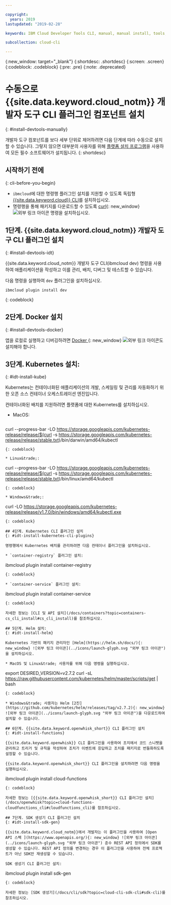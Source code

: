 ```yaml
---

copyright:
  years: 2019
lastupdated: "2019-02-28"

keywords: IBM Cloud Developer Tools CLI, manual, manual install, tools, components, developer tools, ibmcloud cli, ibmcloud, ibmcloud dev, cli, plugin, plug-in, command line, command-line, developer tools, kubernetes, kubectl

subcollection: cloud-cli

---
```


{:new_window: target="_blank"}
{:shortdesc: .shortdesc}
{:screen: .screen}
{:codeblock: .codeblock}
{:pre: .pre}
{:note: .deprecated}

# 수동으로 {{site.data.keyword.cloud_notm}} 개발자 도구 CLI 플러그인 컴포넌트 설치
{: #install-devtools-manually}

개발자 도구 컴포넌트를 보다 세부 단위로 제어하려면 다음 단계에 따라 수동으로 설치할 수 있습니다. 그렇지 않으면 대부분의 사용자를 위해 [플랫폼 설치 프로그램](/docs/cli?topic=cloud-cli-ibmcloud-cli#step1-install-idt)을 사용하여 모든 필수 소프트웨어가 설치됩니다.
{: shortdesc}

## 시작하기 전에
{: cli-before-you-begin}

* `ibmcloud`에 대한 명령행 플러그인 설치를 지원할 수 있도록 독립형 [{{site.data.keyword.cloud}} CLI](/docs/cli?topic=cloud-cli-install-ibmcloud-cli#install-ibmcloud-cli)를 설치하십시오.
* 명령행을 통해 패키지를 다운로드할 수 있도록 [curl](https://curl.haxx.se/download.html){: new_window} ![외부 링크 아이콘](../icons/launch-glyph.svg "외부 링크 아이콘") 명령을 설치하십시오.

## 1단계. {{site.data.keyword.cloud_notm}} 개발자 도구 CLI 플러그인 설치
{: #install-devtools-idt}

{{site.data.keyword.cloud_notm}} 개발자 도구 CLI(ibmcloud dev) 명령을 사용하여 애플리케이션을 작성하고 이를 관리, 배치, 디버그 및 테스트할 수 있습니다.

다음 명령을 실행하여 `dev` 플러그인을 설치하십시오. 
```
ibmcloud plugin install dev
```
{: codeblock}

## 2단계. Docker 설치
{: #install-devtools-docker}

앱을 로컬로 실행하고 디버깅하려면 [Docker ](https://www.docker.com/get-docker){: new_window} ![외부 링크 아이콘](../icons/launch-glyph.svg "외부 링크 아이콘")도 설치해야 합니다.

## 3단계. Kubernetes 설치:
{: #idt-install-kube}

Kubernetes는 컨테이너화된 애플리케이션의 개발, 스케일링 및 관리를 자동화하기 위한 오픈 소스 컨테이너 오케스트레이션 엔진입니다.

컨테이너화된 배치를 지원하려면 플랫폼에 대한 Kubernetes를 설치하십시오.

* MacOS:
  ```
curl --progress-bar -LO https://storage.googleapis.com/kubernetes-release/release/$(curl -s https://storage.googleapis.com/kubernetes-release/release/stable.txt)/bin/darwin/amd64/kubectl
  ```
  {: codeblock}

* Linux&trade;:
  ```
curl --progress-bar -LO https://storage.googleapis.com/kubernetes-release/release/$(curl -s https://storage.googleapis.com/kubernetes-release/release/stable.txt)/bin/linux/amd64/kubectl
  ```
  {: codeblock}

* Windows&trade;:
  ```
curl -LO https://storage.googleapis.com/kubernetes-release/release/v1.7.0/bin/windows/amd64/kubectl.exe
  ```
  {: codeblock}

## 4단계. Kubernetes CLI 플러그인 설치
{: #idt-install-kubernetes-cli-plugins}

명령행에서 Kubernetes 배치를 관리하려면 다음 컨테이너 플러그인을 설치하십시오.

* `container-registry` 플러그인 설치:
  ```
ibmcloud plugin install container-registry
  ```
  {: codeblock}

* `container-service` 플러그인 설치:
  ```
ibmcloud plugin install container-service
  ```
  {: codeblock}

자세한 정보는 [CLI 및 API 설치](/docs/containers?topic=containers-cs_cli_install#cs_cli_install)를 참조하십시오.

## 5단계. Helm 설치:
{: #idt-install-helm}

Kubernetes 기반의 패키지 관리자인 [Helm](https://helm.sh/docs/){: new_window} ![외부 링크 아이콘](../icons/launch-glyph.svg "외부 링크 아이콘")을 설치하십시오.

* MacOS 및 Linux&trade; 사용자를 위해 다음 명령을 실행하십시오.
  ```
export DESIRED_VERSION=v2.7.2
curl -sL https://raw.githubusercontent.com/kubernetes/helm/master/scripts/get | bash
  ```
  {: codeblock}

* Windows&trade; 사용자는 Helm [2진](https://github.com/kubernetes/helm/releases/tag/v2.7.2){: new_window} ![외부 링크 아이콘](../icons/launch-glyph.svg "외부 링크 아이콘")을 다운로드하여 설치할 수 있습니다.

## 6단계. {{site.data.keyword.openwhisk_short}} CLI 플러그인 설치
{: #idt-install-functions}

{{site.data.keyword.openwhisk}} CLI 플러그인을 사용하여 조치에서 코드 스니펫을 관리하고 트리거 및 규칙을 작성하여 조치가 이벤트에 응답하고 조치를 패키지로 번들화하도록 설정할 수 있습니다.

{{site.data.keyword.openwhisk_short}} CLI 플러그인을 설치하려면 다음 명령을 실행하십시오.
```
ibmcloud plugin install cloud-functions
```
{: codeblock}

자세한 정보는 [{{site.data.keyword.openwhisk_short}} CLI 플러그인 설치](/docs/openwhisk?topic=cloud-functions-cloudfunctions_cli#cloudfunctions_cli)를 참조하십시오.

## 7단계. SDK 생성기 CLI 플러그인 설치
{: #idt-install-sdk-gen}

{{site.data.keyword.cloud_notm}}에서 개발자는 이 플러그인을 사용하여 [Open API 스펙 ](https://www.openapis.org/){: new_window} ![외부 링크 아이콘](../icons/launch-glyph.svg "외부 링크 아이콘") 준수 REST API 정의에서 SDK를 생성할 수 있습니다. REST API 정의를 변경하는 경우 이 플러그인을 사용하여 전체 프로젝트가 아닌 SDK만 재생성할 수 있습니다.

SDK 생성기 CLI 플러그인 설치:
```
ibmcloud plugin install sdk-gen
```
{: codeblock}

자세한 정보는 [SDK 생성기](/docs/cli/sdk?topic=cloud-cli-sdk-cli#sdk-cli)를 참조하십시오.
